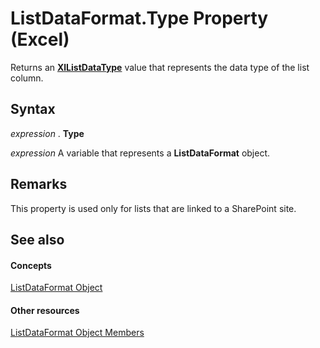 
# ListDataFormat.Type Property (Excel)

Returns an  **[XlListDataType](80226dbd-e136-7a6b-b8a8-5f6482da731d.md)** value that represents the data type of the list column.


## Syntax

 _expression_ . **Type**

 _expression_ A variable that represents a **ListDataFormat** object.


## Remarks

 This property is used only for lists that are linked to a SharePoint site.


## See also


#### Concepts


[ListDataFormat Object](d972f320-6865-a684-0f46-8c34b2eea482.md)
#### Other resources


[ListDataFormat Object Members](fb39bbc8-aed9-45f5-c7b2-ca93760c9cf2.md)
